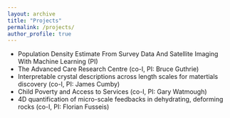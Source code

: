 ```yaml
---
layout: archive
title: "Projects"
permalink: /projects/
author_profile: true
---
```


-  Population Density Estimate From Survey Data And Satellite Imaging With Machine Learning (PI)
- The Advanced Care Research Centre (co-I, PI: Bruce Guthrie)
- Interpretable crystal descriptions across length scales for matertials discovery (co-I, PI: James Cumby)
- Child Poverty and Access to Services (co-I, PI: Gary Watmough)
- 4D quantification of micro-scale feedbacks in dehydrating, deforming rocks (co-I, PI: Florian Fusseis)

